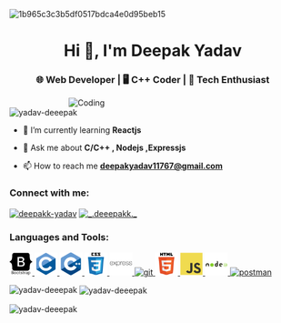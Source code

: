 ![1b965c3c3b5df0517bdca4e0d95beb15](https://user-images.githubusercontent.com/62772038/163299412-c1144211-a99a-40e9-8630-6d1d256fe156.gif)
<h1 align="center">Hi 👋, I'm Deepak Yadav</h1>
<h3 align="center">🌐 Web Developer | 🖥️ C++ Coder | 🚀 Tech Enthusiast</h3>
<img align="right" alt="Coding" width="400" src="https://user-images.githubusercontent.com/69011963/137184767-79a13ec7-1bb3-4341-a6da-3a149c9c159a.gif">

<p align="left"> <img src="https://komarev.com/ghpvc/?username=yadav-deeepak&label=Profile%20views&color=0e75b6&style=flat" alt="yadav-deeepak" /> </p>

- 🌱 I’m currently learning **Reactjs**

- 💬 Ask me about **C/C++ , Nodejs ,Expressjs**

- 📫 How to reach me **deepakyadav11767@gmail.com**

<h3 align="left">Connect with me:</h3>
<p align="left">
<a href="https://linkedin.com/in/deepakk-yadav" target="blank"><img align="center" src="https://raw.githubusercontent.com/rahuldkjain/github-profile-readme-generator/master/src/images/icons/Social/linked-in-alt.svg" alt="deepakk-yadav" height="30" width="40" /></a>
<a href="https://instagram.com/_.deeepakk._" target="blank"><img align="center" src="https://raw.githubusercontent.com/rahuldkjain/github-profile-readme-generator/master/src/images/icons/Social/instagram.svg" alt="_.deeepakk._" height="30" width="40" /></a>
</p>

<h3 align="left">Languages and Tools:</h3>
<p align="left"> <a href="https://getbootstrap.com" target="_blank" rel="noreferrer"> <img src="https://raw.githubusercontent.com/devicons/devicon/master/icons/bootstrap/bootstrap-plain-wordmark.svg" alt="bootstrap" width="40" height="40"/> </a> <a href="https://www.cprogramming.com/" target="_blank" rel="noreferrer"> <img src="https://raw.githubusercontent.com/devicons/devicon/master/icons/c/c-original.svg" alt="c" width="40" height="40"/> </a> <a href="https://www.w3schools.com/cpp/" target="_blank" rel="noreferrer"> <img src="https://raw.githubusercontent.com/devicons/devicon/master/icons/cplusplus/cplusplus-original.svg" alt="cplusplus" width="40" height="40"/> </a> <a href="https://www.w3schools.com/css/" target="_blank" rel="noreferrer"> <img src="https://raw.githubusercontent.com/devicons/devicon/master/icons/css3/css3-original-wordmark.svg" alt="css3" width="40" height="40"/> </a> <a href="https://expressjs.com" target="_blank" rel="noreferrer"> <img src="https://raw.githubusercontent.com/devicons/devicon/master/icons/express/express-original-wordmark.svg" alt="express" width="40" height="40"/> </a> <a href="https://git-scm.com/" target="_blank" rel="noreferrer"> <img src="https://www.vectorlogo.zone/logos/git-scm/git-scm-icon.svg" alt="git" width="40" height="40"/> </a> <a href="https://www.w3.org/html/" target="_blank" rel="noreferrer"> <img src="https://raw.githubusercontent.com/devicons/devicon/master/icons/html5/html5-original-wordmark.svg" alt="html5" width="40" height="40"/> </a> <a href="https://developer.mozilla.org/en-US/docs/Web/JavaScript" target="_blank" rel="noreferrer"> <img src="https://raw.githubusercontent.com/devicons/devicon/master/icons/javascript/javascript-original.svg" alt="javascript" width="40" height="40"/> </a> <a href="https://nodejs.org" target="_blank" rel="noreferrer"> <img src="https://raw.githubusercontent.com/devicons/devicon/master/icons/nodejs/nodejs-original-wordmark.svg" alt="nodejs" width="40" height="40"/> </a> <a href="https://postman.com" target="_blank" rel="noreferrer"> <img src="https://www.vectorlogo.zone/logos/getpostman/getpostman-icon.svg" alt="postman" width="40" height="40"/> </a> </p>

<p><img align="left" src="https://github-readme-stats.vercel.app/api/top-langs?username=yadav-deeepak&show_icons=true&locale=en&layout=compact" alt="yadav-deeepak" /></p>

<p>&nbsp;<img align="center" src="https://github-readme-stats.vercel.app/api?username=yadav-deeepak&show_icons=true&locale=en" alt="yadav-deeepak" /></p>

<p><img align="center" src="https://github-readme-streak-stats.herokuapp.com/?user=yadav-deeepak&" alt="yadav-deeepak" /></p>
